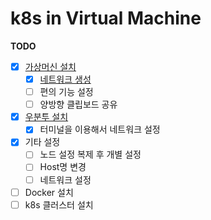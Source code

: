 # k8s in Virtual Machine

**TODO** 
- [x] [가상머신 설치](https://code-with-me.tistory.com/8)
    - [x] [네트워크 생성](https://code-with-me.tistory.com/8)
    - [ ] 편의 기능 설정
    - [ ] 양방향 클립보드 공유
- [x] [우분투 설치](https://code-with-me.tistory.com/9)
    - [x] 터미널을 이용해서 네트워크 설정 
- [x] 기타 설정 
    - [ ] 노드 설정 복제 후 개별 설정
    - [ ] Host명 변경
    - [ ] 네트워크 설정
- [ ] Docker 설치
- [ ] k8s 클러스터 설치
